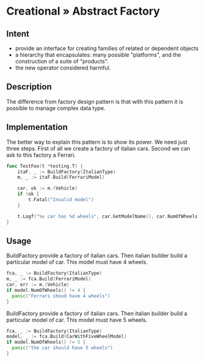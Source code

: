 # Creational » Abstract Factory

## Intent

 - provide an interface for creating families of related or dependent objects
 - a hierarchy that encapsulates: many possible "platforms", and the construction of a suite of "products".
 - the new operator considered harmful.

## Description

The difference from factory design pattern is that with this pattern it is possible to manage complex data type.

## Implementation

The better way to explain this pattern is to show its power. We need just three steps. First of all we create a factory of italian cars. Second we can ask to this factory a Ferrari.

```go
func TestFoo(t *testing.T) {
	itaF, _ := BuildFactory(ItalianType)
	m, _ := itaF.Build(FerrariModel)

	car, ok := m.(Vehicle)
	if !ok {
		t.Fatal("Invalid model")
	}

	t.Logf("%v car has %d wheels", car.GetModelName(), car.NumOfWheels())
}
```

## Usage

BuildFactory provide a factory of italian cars. Then italian builder build a particular model of car. This model must have 4 wheels.

```go
fca, _ := BuildFactory(ItalianType)
m, _ := fca.Build(FerrariModel)
car, err := m.(Vehicle)
if model.NumOfWheels() != 4 {
  panic("Ferrari shoud have 4 wheels")
}
```

BuildFactory provide a factory of italian cars. Then italian builder build a particular model of car. This model must have 5 wheels.

```go
fca, _ := BuildFactory(ItalianType)
model, _ := fca.Build(CarWithFiveWheelModel)
if model.NumOfWheels() != 5 {
  panic("the car should have 5 wheels")
}
```
